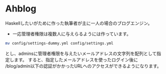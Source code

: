 Ahblog
======

Haskellしたいがために作った執筆者が主に一人の場合のブログエンジン。

* 一応管理者権限は複数人に与えらるようには作っています。 

```bash
mv config/settings-dummy.yml config/settings.yml
```
とし、adminsに管理者権限を与えたいメールアドレスの文字列を配列として指定します。
すると、指定したメールアドレスを使ったログイン後に
/blog/admin以下の認証がかかったURLへのアクセスができるようになります。
